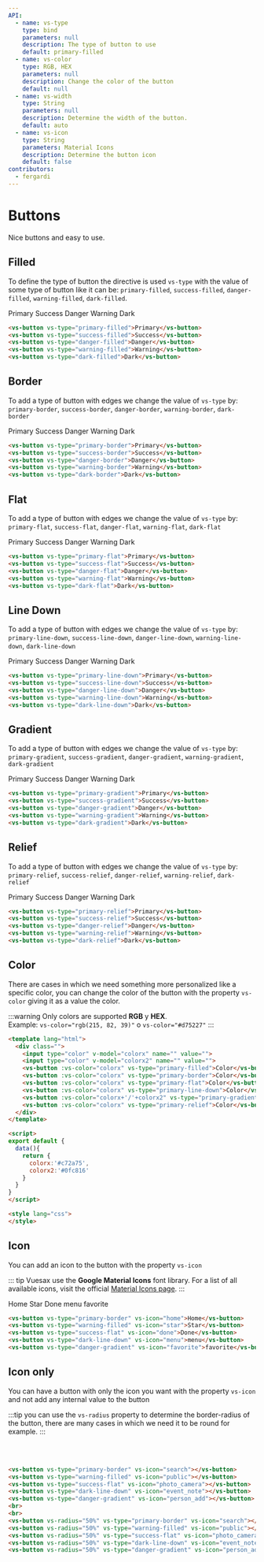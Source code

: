 ```yaml
---
API:
  - name: vs-type
    type: bind
    parameters: null
    description: The type of button to use
    default: primary-filled
  - name: vs-color
    type: RGB, HEX
    parameters: null
    description: Change the color of the button
    default: null
  - name: vs-width
    type: String
    parameters: null
    description: Determine the width of the button.
    default: auto
  - name: vs-icon
    type: String
    parameters: Material Icons
    description: Determine the button icon
    default: false
contributors:
  - fergardi
---
```

# Buttons <!--#update-->

<box header>

  Nice buttons and easy to use.

</box>
<box>

## Filled

To define the type of button the directive is used `vs-type` with the value of some type of button like it can be: `primary-filled`, `success-filled`, `danger-filled`, `warning-filled`, `dark-filled`.

<vuecode md center>
<div slot="demo">
<vs-button vs-type="primary-filled">Primary</vs-button>
<vs-button vs-type="success-filled">Success</vs-button>
<vs-button vs-type="danger-filled">Danger</vs-button>
<vs-button vs-type="warning-filled">Warning</vs-button>
<vs-button vs-type="dark-filled">Dark</vs-button>
</div>

<div slot="code">

```html
<vs-button vs-type="primary-filled">Primary</vs-button>
<vs-button vs-type="success-filled">Success</vs-button>
<vs-button vs-type="danger-filled">Danger</vs-button>
<vs-button vs-type="warning-filled">Warning</vs-button>
<vs-button vs-type="dark-filled">Dark</vs-button>
```

</div>
</vuecode>
</box>

<box>

## Border

To add a type of button with edges we change the value of `vs-type` by: `primary-border`, `success-border`, `danger-border`, `warning-border`, `dark-border`

<vuecode md center>
<div slot="demo">
<vs-button vs-type="primary-border">Primary</vs-button>
<vs-button vs-type="success-border">Success</vs-button>
<vs-button vs-type="danger-border">Danger</vs-button>
<vs-button vs-type="warning-border">Warning</vs-button>
<vs-button vs-type="dark-border">Dark</vs-button>
</div>

<div slot="code">

```html
<vs-button vs-type="primary-border">Primary</vs-button>
<vs-button vs-type="success-border">Success</vs-button>
<vs-button vs-type="danger-border">Danger</vs-button>
<vs-button vs-type="warning-border">Warning</vs-button>
<vs-button vs-type="dark-border">Dark</vs-button>
```

</div>
</vuecode>
</box>

<!-- flat -->
<box>

## Flat

To add a type of button with edges we change the value of `vs-type` by: `primary-flat`, `success-flat`, `danger-flat`, `warning-flat`, `dark-flat`

<vuecode md center>
<div slot="demo">
<vs-button vs-type="primary-flat">Primary</vs-button>
<vs-button vs-type="success-flat">Success</vs-button>
<vs-button vs-type="danger-flat">Danger</vs-button>
<vs-button vs-type="warning-flat">Warning</vs-button>
<vs-button vs-type="dark-flat">Dark</vs-button>
</div>

<div slot="code">

```html
<vs-button vs-type="primary-flat">Primary</vs-button>
<vs-button vs-type="success-flat">Success</vs-button>
<vs-button vs-type="danger-flat">Danger</vs-button>
<vs-button vs-type="warning-flat">Warning</vs-button>
<vs-button vs-type="dark-flat">Dark</vs-button>
```

</div>
</vuecode>
</box>

<!-- Line Down -->
<box>

## Line Down

To add a type of button with edges we change the value of `vs-type` by: `primary-line-down`, `success-line-down`, `danger-line-down`, `warning-line-down`, `dark-line-down`

<vuecode md center>
<div slot="demo">
<vs-button vs-type="primary-line-down">Primary</vs-button>
<vs-button vs-type="success-line-down">Success</vs-button>
<vs-button vs-type="danger-line-down">Danger</vs-button>
<vs-button vs-type="warning-line-down">Warning</vs-button>
<vs-button vs-type="dark-line-down">Dark</vs-button>
</div>

<div slot="code">

```html
<vs-button vs-type="primary-line-down">Primary</vs-button>
<vs-button vs-type="success-line-down">Success</vs-button>
<vs-button vs-type="danger-line-down">Danger</vs-button>
<vs-button vs-type="warning-line-down">Warning</vs-button>
<vs-button vs-type="dark-line-down">Dark</vs-button>
```

</div>
</vuecode>
</box>

<!-- Gradient -->
<box>

## Gradient

To add a type of button with edges we change the value of `vs-type` by: `primary-gradient`, `success-gradient`, `danger-gradient`, `warning-gradient`, `dark-gradient`

<vuecode md center>
<div slot="demo">
<vs-button vs-type="primary-gradient">Primary</vs-button>
<vs-button vs-type="success-gradient">Success</vs-button>
<vs-button vs-type="danger-gradient">Danger</vs-button>
<vs-button vs-type="warning-gradient">Warning</vs-button>
<vs-button vs-type="dark-gradient">Dark</vs-button>
</div>

<div slot="code">

```html
<vs-button vs-type="primary-gradient">Primary</vs-button>
<vs-button vs-type="success-gradient">Success</vs-button>
<vs-button vs-type="danger-gradient">Danger</vs-button>
<vs-button vs-type="warning-gradient">Warning</vs-button>
<vs-button vs-type="dark-gradient">Dark</vs-button>
```

</div>
</vuecode>
</box>

<!-- Relief -->
<box>

## Relief

To add a type of button with edges we change the value of `vs-type` by: `primary-relief`, `success-relief`, `danger-relief`, `warning-relief`, `dark-relief`

<vuecode md center>
<div slot="demo">
<vs-button vs-type="primary-relief">Primary</vs-button>
<vs-button vs-type="success-relief">Success</vs-button>
<vs-button vs-type="danger-relief">Danger</vs-button>
<vs-button vs-type="warning-relief">Warning</vs-button>
<vs-button vs-type="dark-relief">Dark</vs-button>
</div>

<div slot="code">

```html
<vs-button vs-type="primary-relief">Primary</vs-button>
<vs-button vs-type="success-relief">Success</vs-button>
<vs-button vs-type="danger-relief">Danger</vs-button>
<vs-button vs-type="warning-relief">Warning</vs-button>
<vs-button vs-type="dark-relief">Dark</vs-button>
```

</div>
</vuecode>
</box>

<!-- Color -->
<box>

## Color

There are cases in which we need something more personalized like a specific color, you can change the color of the button with the property `vs-color` giving it as a value the color.

:::warning
  Only colors are supported **RGB** y **HEX**. <br>
  Example:
    `vs-color="rgb(215, 82, 39)"` o `vs-color="#d75227"`
:::

<vuecode md center>
<div slot="demo">

  <Demos-Color/>

</div>

<div slot="code">

```html
<template lang="html">
  <div class="">
    <input type="color" v-model="colorx" name="" value="">
    <input type="color" v-model="colorx2" name="" value="">
    <vs-button :vs-color="colorx" vs-type="primary-filled">Color</vs-button>
    <vs-button :vs-color="colorx" vs-type="primary-border">Color</vs-button>
    <vs-button :vs-color="colorx" vs-type="primary-flat">Color</vs-button>
    <vs-button :vs-color="colorx" vs-type="primary-line-down">Color</vs-button>
    <vs-button :vs-color="colorx+'/'+colorx2" vs-type="primary-gradient">Color</vs-button>
    <vs-button :vs-color="colorx" vs-type="primary-relief">Color</vs-button>
  </div>
</template>

<script>
export default {
  data(){
    return {
      colorx:'#c72a75',
      colorx2:'#0fc816'
    }
  }
}
</script>

<style lang="css">
</style>
```

</div>
</vuecode>
</box>

<!-- Icon -->
<box>

## Icon

You can add an icon to the button with the property `vs-icon`

::: tip
Vuesax use the **Google Material Icons** font library. For a list of all available icons, visit the official [Material Icons page](https://material.io/icons/).
:::

<vuecode md center>
<div slot="demo">
<vs-button vs-type="primary-border" vs-icon="home">Home</vs-button>
<vs-button vs-type="warning-filled" vs-icon="star">Star</vs-button>
<vs-button vs-type="success-flat" vs-icon="done">Done</vs-button>
<vs-button vs-type="dark-line-down" vs-icon="menu">menu</vs-button>
<vs-button vs-type="danger-gradient" vs-icon="favorite">favorite</vs-button>
</div>

<div slot="code">

```html
<vs-button vs-type="primary-border" vs-icon="home">Home</vs-button>
<vs-button vs-type="warning-filled" vs-icon="star">Star</vs-button>
<vs-button vs-type="success-flat" vs-icon="done">Done</vs-button>
<vs-button vs-type="dark-line-down" vs-icon="menu">menu</vs-button>
<vs-button vs-type="danger-gradient" vs-icon="favorite">favorite</vs-button>
```

</div>
</vuecode>
</box>

<box>

## Icon only

You can have a button with only the icon you want with the property `vs-icon` and not add any internal value to the button

:::tip
  you can use the `vs-radius` property to determine the border-radius of the button, there are many cases in which we need it to be round for example.
:::

<vuecode md center>
<div slot="demo">
<vs-button vs-type="primary-border" vs-icon="search"></vs-button>
<vs-button vs-type="warning-filled" vs-icon="public"></vs-button>
<vs-button vs-type="success-flat" vs-icon="photo_camera"></vs-button>
<vs-button vs-type="dark-line-down" vs-icon="event_note"></vs-button>
<vs-button vs-type="danger-gradient" vs-icon="person_add"></vs-button>
<br>
<br>
<vs-button vs-radius="50%" vs-type="primary-border" vs-icon="search"></vs-button>
<vs-button vs-radius="50%" vs-type="warning-filled" vs-icon="public"></vs-button>
<vs-button vs-radius="50%" vs-type="success-flat" vs-icon="photo_camera"></vs-button>
<vs-button vs-radius="50%" vs-type="dark-line-down" vs-icon="event_note"></vs-button>
<vs-button vs-radius="50%" vs-type="danger-gradient" vs-icon="person_add"></vs-button>
</div>
<div slot="code">

```html
<vs-button vs-type="primary-border" vs-icon="search"></vs-button>
<vs-button vs-type="warning-filled" vs-icon="public"></vs-button>
<vs-button vs-type="success-flat" vs-icon="photo_camera"></vs-button>
<vs-button vs-type="dark-line-down" vs-icon="event_note"></vs-button>
<vs-button vs-type="danger-gradient" vs-icon="person_add"></vs-button>
<br>
<br>
<vs-button vs-radius="50%" vs-type="primary-border" vs-icon="search"></vs-button>
<vs-button vs-radius="50%" vs-type="warning-filled" vs-icon="public"></vs-button>
<vs-button vs-radius="50%" vs-type="success-flat" vs-icon="photo_camera"></vs-button>
<vs-button vs-radius="50%" vs-type="dark-line-down" vs-icon="event_note"></vs-button>
<vs-button vs-radius="50%" vs-type="danger-gradient" vs-icon="person_add"></vs-button>
```

</div>
</vuecode>
</box>
